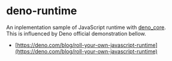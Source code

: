 # deno-runtime

An inplementation sample of JavaScript runtime with [deno_core](https://crates.io/crates/deno_core).  
This is influenced by Deno official demonstration bellow.
- [https://deno.com/blog/roll-your-own-javascript-runtime](https://deno.com/blog/roll-your-own-javascript-runtime)
